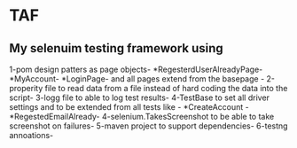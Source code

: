 # TAF
My selenuim testing framework using
-----------------------------------
  1-pom design patters as page objects-
    *RegesterdUserAlreadyPage-
    *MyAccount-
    *LoginPage-
    and all pages extend from the basepage -
 2-properity file to read data from a file instead of hard coding the data into the script-
 3-logg file to able to log test results-
 4-TestBase to set all driver settings and to be extended from all tests like -
    *CreateAccount -
    *RegestedEmailAlready-
  4-selenium.TakesScreenshot to be able to take screenshot on failures-
  5-maven project to support dependencies-
  6-testng annoations-
